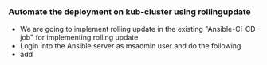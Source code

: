 ### Automate the deployment on kub-cluster using rollingupdate
* We are going to implement rolling update in the existing "Ansible-CI-CD-job" for implementing rolling update
* Login into the Ansible server as msadmin user and do the following 
* add 



